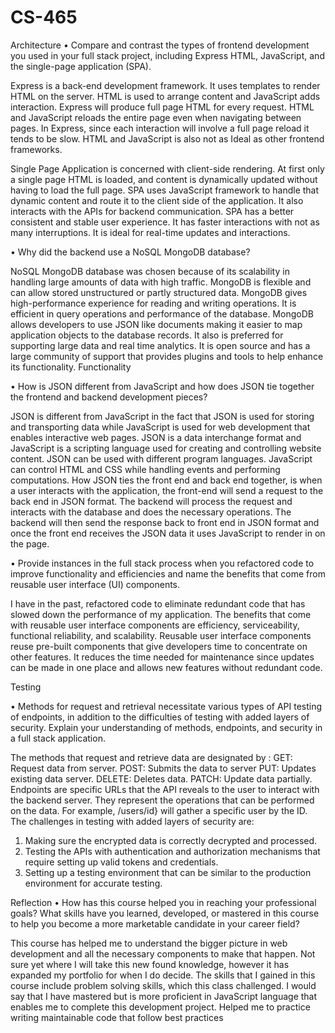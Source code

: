 # CS-465

Architecture
•	Compare and contrast the types of frontend development you used in your full stack 
project, including Express HTML, JavaScript, and the single-page application (SPA).

Express is a back-end development framework. It uses templates to render HTML on the server. HTML is used to arrange content and JavaScript adds interaction. Express will produce full page HTML for every request. HTML and JavaScript reloads the entire page even when navigating between pages. In Express, since each interaction will involve a full page reload it tends to be slow. HTML and JavaScript is also not as Ideal as other frontend frameworks.

Single Page Application is concerned with client-side rendering. At first only a single page HTML is loaded, and content is dynamically updated without having to load the full page. SPA uses JavaScript framework to handle that dynamic content and route it to the client side of the application. It also interacts with the APIs for backend communication. SPA has a better consistent and stable user experience. It has faster interactions with not as many interruptions. It is ideal for real-time updates and interactions. 


•	Why did the backend use a NoSQL MongoDB database?

NoSQL MongoDB database was chosen because of its scalability in handling large amounts of data with high traffic. MongoDB is flexible and can allow stored unstructured or partly structured data. MongoDB gives high-performance experience for reading and writing operations. It is efficient in query operations and performance of the database. MongoDB allows developers to use JSON like documents making it easier to map application objects to the database records. It also is preferred for supporting large data and real time analytics. It is open source and has a large community of support that provides plugins and tools to help enhance its functionality.
Functionality

•	How is JSON different from JavaScript and how does JSON tie together the frontend and backend development pieces?

JSON is different from JavaScript in the fact that JSON is used for storing and transporting data while JavaScript is used for web development that enables interactive web pages. JSON is a data interchange format and JavaScript is a scripting language used for creating and controlling website content. JSON can be used with different program languages. JavaScript can control HTML and CSS while handling events and performing computations.  How JSON ties the front end and back end together, is when a user interacts with the application, the front-end will send a request to the back end in JSON format. The backend will process the request and interacts with the database and does the necessary operations.  The backend will then send the response back to front end in JSON format and once the front end receives the JSON data it uses JavaScript to render in on the page. 

•	Provide instances in the full stack process when you refactored code to improve functionality and efficiencies and name the benefits that come from reusable user interface (UI) components. 

I have in the past, refactored code to eliminate redundant code that has slowed down the performance of my application. The benefits that come with reusable user interface components are efficiency, serviceability, functional reliability, and scalability. Reusable user interface components reuse pre-built components that give developers time to concentrate on other features. It reduces the time needed for maintenance since updates can be made in one place and allows new features without redundant code. 

Testing

•	Methods for request and retrieval necessitate various types of API testing of endpoints, in addition to the difficulties of testing with added layers of security. Explain your understanding of methods, endpoints, and security in a full stack application.

The methods that request and retrieve data are designated by :
GET: Request data from server.
POST: Submits the data to server
PUT: Updates existing data server.
DELETE: Deletes data.
PATCH: Update data partially.
Endpoints are specific URLs that the API reveals to the user to interact with the backend server.  They represent the operations that can be performed on the data.  For example, /users/id} will gather a specific user by the ID.  The challenges in testing with added layers of security are:
1.	Making sure the encrypted data is correctly decrypted and processed.
2.	Testing the APIs with authentication and authorization mechanisms that require setting up valid tokens and credentials.
3.	Setting up a testing environment that can be similar to the production environment for accurate testing.
	
Reflection
•	How has this course helped you in reaching your professional goals? What skills have you learned, developed, or mastered in this course to help you become a more marketable candidate in your career field?

This course has helped me to understand the bigger picture in web development and all the necessary components to make that happen. Not sure yet where I will take this new found knowledge, however it has expanded my portfolio for when I do decide. The skills that I gained in this course include problem solving skills, which this class challenged. I would say that I have mastered but is more proficient in JavaScript language that enables me to complete this development project. Helped me to practice writing maintainable code that follow best practices
